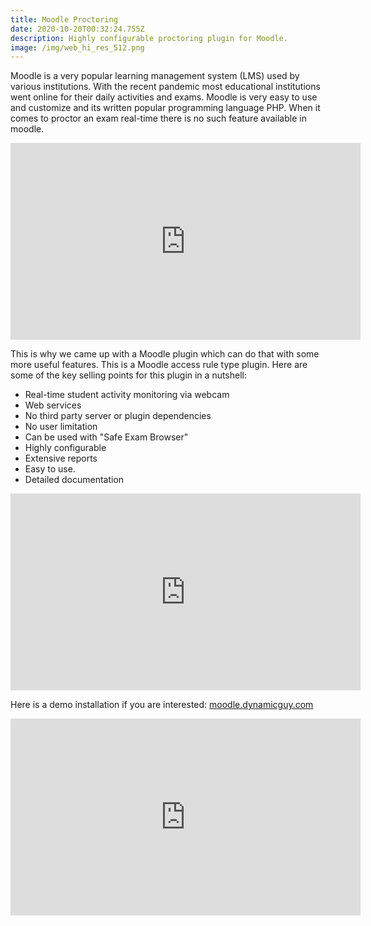 ```yaml
---
title: Moodle Proctoring
date: 2020-10-20T00:32:24.755Z
description: Highly configurable proctoring plugin for Moodle.
image: /img/web_hi_res_512.png
---
```

Moodle is a very popular learning management system (LMS) used by various institutions.  With the recent pandemic most educational institutions went online for their daily activities and exams. Moodle is very easy to use and customize and its written popular programming language PHP. When it comes to proctor an exam real-time there is no such feature available in moodle.

<iframe width="560" height="315" src="https://www.youtube.com/embed/0d0yQZisPwQ" frameborder="0" allow="accelerometer; autoplay; clipboard-write; encrypted-media; gyroscope; picture-in-picture" allowfullscreen></iframe>

This is why we came up with a Moodle plugin which can do that with some more useful features. This is a Moodle access rule type plugin. Here are some of the key selling points for this plugin in a nutshell:

* Real-time student activity monitoring via webcam
* Web services
* No third party server or plugin dependencies
* No user limitation
* Can be used with "Safe Exam Browser"
* Highly configurable
* Extensive reports
* Easy to use.
* Detailed documentation

<iframe width="560" height="315" src="https://www.youtube.com/embed/eRs5lkOPq8c" frameborder="0" allow="accelerometer; autoplay; clipboard-write; encrypted-media; gyroscope; picture-in-picture" allowfullscreen></iframe>

Here is a demo installation if you are interested: [moodle.dynamicguy.com](https://moodle.dynamicguy.com/)

<iframe width="560" height="315" src="https://www.youtube.com/embed/GByRKv-dss4" frameborder="0" allow="accelerometer; autoplay; clipboard-write; encrypted-media; gyroscope; picture-in-picture" allowfullscreen></iframe>
